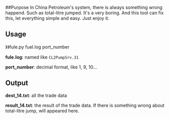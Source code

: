 ##Purpose
In China Petroleum's system, there is always something wrong happend.
Such as total-litre jumped. It's a very boring.
And this tool can fix this, let everything simple and easy.
Just enjoy it.

## Usage
》》fule.py fuel.log port_number

**fule.log**: named like `CL2PumpSrv.31`

**port_number**: decimal format, like 1, 9, 10...

## Output
**dest_14.txt**: all the trade data

**result_14.txt**: the result of the trade data. If there is something wrong about total-litre jump, will appeared here.